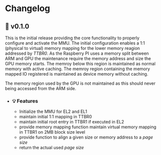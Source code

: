 # Changelog

## :apple: v0.1.0

This is the initial release providing the core functionality to properly configure and activate the MMU. The initial configuration enables a 1:1 (physical to virtual) memory mapping for the lower memory reagion addressed by *TTBR0*. As the Raspberry PI uses a memory split between ARM and GPU the maintenance require the memory address and size the GPU memory starts. The memroy below this region is maintained as normal memory with active caching. The memroy region containing the memory mapped IO registered is maintained as device memory without caching.

The memory region used by the GPU is not maintained as this should never being accessed from the ARM side.

- ### :bulb: Features

  - Initialize the MMU for EL2 and EL1
  - maintain initial 1:1 mapping in TTBR0
  - maintain initial root entry in TTBR1 if executed in EL2
  - provide memory mapping function maintain virtual memory mapping in TTBR1 on 2MB block size level
  - provide function to align a given size or memory address to a *page size*
  - return the actual used *page size*
